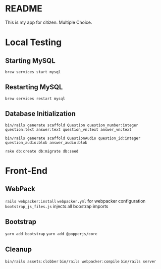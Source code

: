 # README

This is my app for citizen. Multiple Choice.

# Local Testing
## Starting MySQL
`brew services start mysql`

## Restarting MySQL
`brew services restart mysql`

## Database Initialization
`bin/rails generate scaffold Question question_number:integer question:text answer:text question_vn:text answer_vn:text`

`bin/rails generate scaffold QuestionAudio question_id:integer question_audio:blob answer_audio:blob`

`rake db:create db:migrate db:seed`


# Front-End
## WebPack
`rails webpacker:install`
`webpacker.yml` for webpacker configuration
`bootstrap_js_files.js` injects all boostrap imports

## Bootstrap
`yarn add bootstrap`
`yarn add @popperjs/core`

## Cleanup
`bin/rails assets:clobber`
`bin/rails webpacker:compile`
`bin/rails server`

